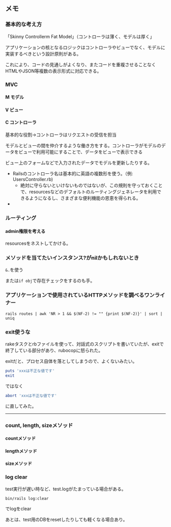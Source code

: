 ## メモ

### 基本的な考え方

「Skinny Controllerm Fat Model」（コントローラは薄く、モデルは厚く」

アプリケーションの核となるロジックはコントローラやビューでなく、モデルに実装するべきという設計原則がある。

これにより、コードの見通しがよくなり、またコードを重複させることなくHTMLやJSON等複数の表示形式に対応できる。

### MVC

#### M モデル

#### V ビュー

#### C コントローラ

基本的な役割→コントローラはリクエストの受信を担当

モデルとビューの間を仲介するような働き方をする。コントローラがモデルのデータをビューで利用可能にすることで、データをビューで表示できる

ビュー上のフォームなどで入力されたデータでモデルを更新したりする。

- Railsのコントローラ名は基本的に英語の複数形を使う。（例: UsersController.rb)
  - 絶対に守らないといけないものではないが、この規則を守っておくことで、resourcesなどのデフォルトのルーティングジェネレータを利用できるようになるし、さまざまな便利機能の恩恵を得られる。
- 


### ルーティング

#### admin権限を考える

resourcesをネストしてかける。

### メソッドを当てたいインスタンス?がnilかもしれないとき

`&.`を使う

または`if obj`で存在チェックをするのも手。

### アプリケーションで使用されているHTTPメソッドを調べるワンライナー
```
rails routes | awk 'NR > 1 && $(NF-2) != "" {print $(NF-2)}' | sort | uniq
```

### exit使うな
rakeタスクとrbファイルを使って、対話式のスクリプトを書いていたが、exitで終了している部分があり、rubocopに怒られた。

exitだと、プロセス自体を落としてしまうので、よくないみたい。

```ruby
puts 'xxxは不正な値です'
exit
```

ではなく
```ruby
abort 'xxxは不正な値です'
```

に直してみた。

---

### count, length, sizeメソッド
#### countメソッド

#### lengthメソッド

#### sizeメソッド

### log clear
test実行が遅い時など、test.logがたまっている場合がある。

```
bin/rails log:clear
```

でlogをclear

あとは、test用のDBをresetしたりしても軽くなる場合あり。
